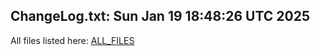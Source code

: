 ChangeLog.txt: Sun Jan 19 18:48:26 UTC 2025
---
All files listed here: [ALL_FILES](./AALL_FILES.md)
